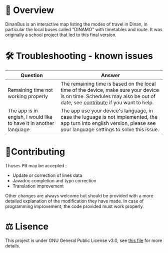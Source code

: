 
# 🚌 Overview
DinanBus is an interactive map listing the modes of travel in Dinan, in particular the local buses called "DINAMO" with timetables and route. It was originally a school project that led to this final version.
# 🛠️ Troubleshooting - known issues
Question                                                          | Answer
----------------------------------------------------------------- | -----------------------------------------------------------------
Remaining time not working properly                               | The remaining time is based on the local time of the device, make sure your device is on time. Schedules may also be out of date, see [contribute](#🤝contributing) if you want to help.
The app is in engish, I would like to have it in another language | The app use your device's language, in case the luguage is not implemented, the app turn into english version, please see your language settings to solve this issue.
   
# 🤝Contributing
Thoses PR may be accepted :
  * Update or correction of lines data
  * Javadoc completion and typo correction
  * Translation improvement

Other changes are always welcome but should be provided with a more detailed explanation of the modification they have made. In case of programming improvement, the code provided must work properly.

# ⚖️ Lisence
This project is under GNU General Public License v3.0, see [this file](https://github.com/epsilonbzh/DinanBus/blob/master/LICENSE) for more details.
